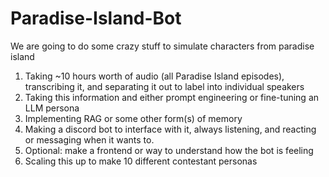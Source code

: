 # Paradise-Island-Bot
We are going to do some crazy stuff to simulate characters from paradise island
1. Taking ~10 hours worth of audio (all Paradise Island episodes), transcribing it, and separating it out to label into individual speakers
2. Taking this information and either prompt engineering or fine-tuning an LLM persona
3. Implementing RAG or some other form(s) of memory
4. Making a discord bot to interface with it, always listening, and reacting or messaging when it wants to.
5. Optional: make a frontend or way to understand how the bot is feeling
6. Scaling this up to make 10 different contestant personas
